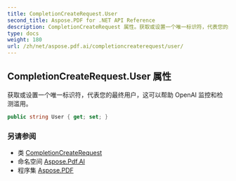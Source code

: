 ```yaml
---
title: CompletionCreateRequest.User
second_title: Aspose.PDF for .NET API Reference
description: CompletionCreateRequest 属性。获取或设置一个唯一标识符，代表您的最终用户，这可以帮助 OpenAI 监控和检测滥用
type: docs
weight: 180
url: /zh/net/aspose.pdf.ai/completioncreaterequest/user/
---
```

## CompletionCreateRequest.User 属性

获取或设置一个唯一标识符，代表您的最终用户，这可以帮助 OpenAI 监控和检测滥用。

```csharp
public string User { get; set; }
```

### 另请参阅

* 类 [CompletionCreateRequest](../)
* 命名空间 [Aspose.Pdf.AI](../../../aspose.pdf.ai/)
* 程序集 [Aspose.PDF](../../../)